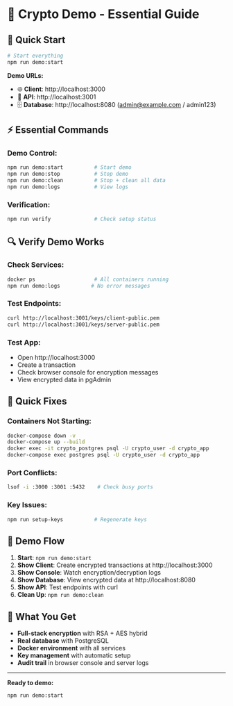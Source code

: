 # 🔐 Crypto Demo - Essential Guide

## 🚀 Quick Start

```bash
# Start everything
npm run demo:start
```

**Demo URLs:**
- 🌐 **Client**: http://localhost:3000
- 🔧 **API**: http://localhost:3001  
- 🗄️ **Database**: http://localhost:8080 (admin@example.com / admin123)

## ⚡ Essential Commands

### **Demo Control:**
```bash
npm run demo:start          # Start demo
npm run demo:stop           # Stop demo
npm run demo:clean          # Stop + clean all data
npm run demo:logs           # View logs
```

### **Verification:**
```bash
npm run verify              # Check setup status
```

## 🔍 Verify Demo Works

### **Check Services:**
```bash
docker ps                   # All containers running
npm run demo:logs          # No error messages
```

### **Test Endpoints:**
```bash
curl http://localhost:3001/keys/client-public.pem
curl http://localhost:3001/keys/server-public.pem
```

### **Test App:**
- Open http://localhost:3000
- Create a transaction
- Check browser console for encryption messages
- View encrypted data in pgAdmin

## 🐛 Quick Fixes

### **Containers Not Starting:**
```bash
docker-compose down -v
docker-compose up --build
docker exec -it crypto_postgres psql -U crypto_user -d crypto_app
docker-compose exec postgres psql -U crypto_user -d crypto_app
```

### **Port Conflicts:**
```bash
lsof -i :3000 :3001 :5432    # Check busy ports
```

### **Key Issues:**
```bash
npm run setup-keys          # Regenerate keys
```

## 🎪 Demo Flow

1. **Start**: `npm run demo:start`
2. **Show Client**: Create encrypted transactions at http://localhost:3000
3. **Show Console**: Watch encryption/decryption logs
4. **Show Database**: View encrypted data at http://localhost:8080
5. **Show API**: Test endpoints with curl
6. **Clean Up**: `npm run demo:clean`

## 🎯 What You Get

- **Full-stack encryption** with RSA + AES hybrid
- **Real database** with PostgreSQL
- **Docker environment** with all services
- **Key management** with automatic setup
- **Audit trail** in browser console and server logs

---

**Ready to demo:**
```bash
npm run demo:start
```